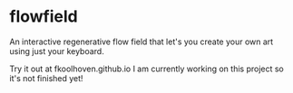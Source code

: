 # flowfield
An interactive regenerative flow field that let's you create your own art using just your keyboard.

Try it out at fkoolhoven.github.io
I am currently working on this project so it's not finished yet!
